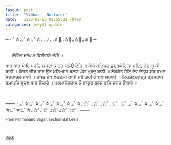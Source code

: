 ```yaml
---
layout: post
title:  "Vibhas - Nurturer"
date:   1523-02-03 09:55:32 -0700
categories: jekyll update
---
```


─ ･ ﾟ☆:｡ﾟ☆:｡ﾟ☆: *.☽ .* :☆ﾟ.:☆ﾟ.:☆ﾟ.:☆ﾟ ─

<br>
&nbsp;&nbsp;&nbsp;&nbsp;<em>
ਗੋਵਿੰਦ ਦਘਿ ਨ ਬਿਲੋਵਨਿ ਦੇਹਿ ।</em>
<br>

ਬਾਰ ਬਾਰ ਪਾੰਇ ਪਰਤਿ ਜਸੋਦਾ ਕਾਨ੍ਹ ਕਲੇਊ ਲੇਹਿ ॥
ਬਾੰਧੇ ਕਟਿਪਟ ਛੁਦ੍ਰਘੰਟਿਕਾ ਮੁਦਿਤ ਨੰਦ ਜੂ ਕੀ ਰਾਨੀ ।
ਕੰਚਨ ਚੀਰ ਹਾਰ ਉਰ ਮਨਿ-ਗਨ ਬਲਯ ਘੋਸ਼ ਮ੍ਰਦੁ ਬਾਨੀ ॥
ਏਕਕੈਤ ਹੋਇ ਦੇਵ ਦੈਤ੍ਯ ਸਬ ਕਮਟ ਮੰਦਰਾਚਲ ਜਾਨੀ ।
ਦੇਖਤ ਦੇਖ ਲਚਛਮੀ ਕਾੰਪੀ ਜਬੈ ਗਹੀ ਗੋਪਾਲ ਮਥਾਨੀ ॥
ਕ੍ਰਿਸ਼ਣਚਨਦ੍ਰ ਬ੍ਰਜਰਾਜ ਰਮਾਪਤਿ ਭੂਤਲ ਭਾਰ ਉਤਾਰੇ ।
ਪਰਮਾਨੰਦਦਾਸ ਕੌ ਠਾਕੁਰ ਬ੍ਰਜ ਬਸਿ ਜਗਤ ਉਧਾਰੇ ॥



<br>


─── ･ ｡ﾟ☆:｡ﾟ☆:｡ﾟ☆:｡ﾟ☆:｡ﾟ☆:｡ﾟ☆.:☆ﾟ.:☆ﾟ.:☆ﾟ.:☆ﾟ.:☆ﾟ.｡ﾟ☆:｡ﾟ☆:｡ﾟ☆:｡ﾟ☆:｡ﾟ☆:｡ﾟ☆.:☆ﾟ.:☆ﾟ.:☆ﾟ.:☆ﾟ.:☆ﾟ. ───
<br>
<small>
<br>
From Parmanand Sagar, section Bal Leela
<br>
<br>
<br>

[Back][back]

[back]: /Gurbani-of-Bhagat-Parmanand-Ji/
